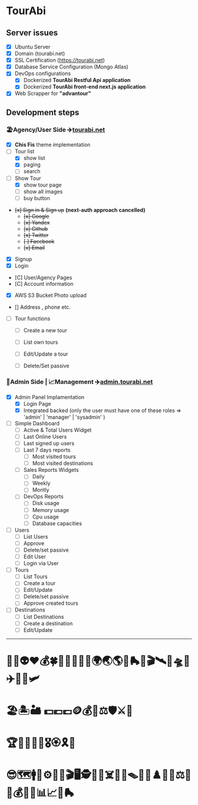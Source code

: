 # TourAbi

## Server issues

- [x] Ubuntu Server
- [x] Domain (tourabi.net)
- [x] SSL Certification (https://tourabi.net)
- [x] Database Service Configuration (Mongo Atlas)
- [x] DevOps configurations
  - [x] Dockerized **TourAbi Restful Api application**
  - [x] Dockerized **TourAbi front-end next.js application**
- [x] Web Scrapper for **"advantour"**

## Development steps

### 🏖️Agency/User Side  ✈️[tourabi.net](https://tourabi.net)

- [x] **Chis Fis** theme implementation
- [ ] Tour list
  - [x] show list
  - [x] paging
  - [ ] search
- [ ] Show Tour
  - [x] show tour page
  - [ ] show all images
  - [ ] buy button
- ~~[x] Sign in & Sign up~~ **(next-auth approach cancelled)**
  - ~~[x] Google~~
  - ~~[x] Yandex~~
  - ~~[x] Github~~
  - ~~[x] Twitter~~
  - ~~[ ] Facebook~~
  - ~~[x] Email~~
- [x] Signup
- [x] Login
- [C] User/Agency Pages
- [C] Account information
- [X] AWS S3 Bucket Photo upload
- [] Address , phone etc.
- [ ] Tour functions
  - [ ] Create a new tour
  - [ ] List own tours
  - [ ] Edit/Update a tour
  - [ ] Delete/Set passive
  

### 💪Admin Side | 📈Management ✈️[admin.tourabi.net](https://admin.tourabi.net)

- [x] Admin Panel Implamentation
  - [x] Login Page
  - [x] Integrated backed (only the user must have one of these roles => 'admin' | 'manager' | 'sysadmin' )

- [ ] Simple Dashboard
  - [ ] Active & Total Users Widget
  - [ ] Last Online Users
  - [ ] Last signed up users
  - [ ] Last 7 days reports
    - [ ] Most visited tours
    - [ ] Most visited destinations
  - [ ] Sales Reports Widgets
    - [ ] Daily
    - [ ] Weekly
    - [ ] Montly
  - [ ] DevOps Reports
    - [ ] Disk usage
    - [ ] Memory usage
    - [ ] Cpu usage
    - [ ] Database capacities

- [ ] Users
  - [ ] List Users
  - [ ] Approve
  - [ ] Delete/set passive
  - [ ] Edit User
  - [ ] Login via User
- [ ] Tours
  - [ ] List Tours
  - [ ] Create a tour
  - [ ] Edit/Update
  - [ ] Delete/set passive
  - [ ] Approve created tours
- [ ] Destinations
  - [ ] List Destinations
  - [ ] Create a destination
  - [ ] Edit/Update

---

# 🚀🌐👽❤️💰🍀🍺🐞🐪🐫🦃🌍🌏🌎🌈🛼🎨🎬🛰️🚀🛸🚁✈️🛫🛬🛩️

# 🏖️🏝️🏜️ 💵💶💷🪙💰🧲⚖️🛡️⚔️🔆

# 🏆🥇🥈🥉🏅🎖️🏵️🎗️🎪

# 😎🗺️🚹🧲⚙️🌈💎🎬🖥️🕵️👻💀☠️💪🏁🪤👨‍🍳♟️📣📑⚖️🔋🪫💰🧿🪬📊📈🧮🛼
